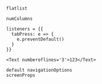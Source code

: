 ```
flatlist

numColumns 
```

```
listeners = {{
  tabPress: e => {
    e.preventDefault()
  }
}}

```

```
<Text numberoflines='3'>123</Text>
```

```
default navigationOptions
screenProps
```
